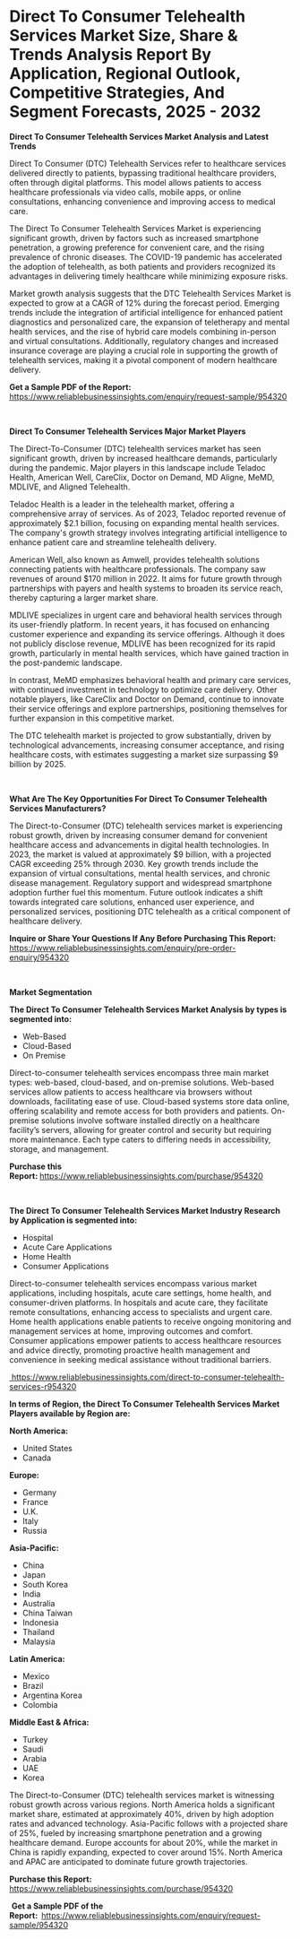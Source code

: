 <p><h1>Direct To Consumer Telehealth Services Market Size, Share & Trends Analysis Report By Application, Regional Outlook, Competitive Strategies, And Segment Forecasts, 2025 - 2032</h1></p><p><strong>Direct To Consumer Telehealth Services Market Analysis and Latest Trends</strong></p>
<p><p>Direct To Consumer (DTC) Telehealth Services refer to healthcare services delivered directly to patients, bypassing traditional healthcare providers, often through digital platforms. This model allows patients to access healthcare professionals via video calls, mobile apps, or online consultations, enhancing convenience and improving access to medical care.</p><p>The Direct To Consumer Telehealth Services Market is experiencing significant growth, driven by factors such as increased smartphone penetration, a growing preference for convenient care, and the rising prevalence of chronic diseases. The COVID-19 pandemic has accelerated the adoption of telehealth, as both patients and providers recognized its advantages in delivering timely healthcare while minimizing exposure risks.</p><p>Market growth analysis suggests that the DTC Telehealth Services Market is expected to grow at a CAGR of 12% during the forecast period. Emerging trends include the integration of artificial intelligence for enhanced patient diagnostics and personalized care, the expansion of teletherapy and mental health services, and the rise of hybrid care models combining in-person and virtual consultations. Additionally, regulatory changes and increased insurance coverage are playing a crucial role in supporting the growth of telehealth services, making it a pivotal component of modern healthcare delivery.</p></p>
<p><strong>Get a Sample PDF of the Report:&nbsp;</strong> <a href="https://www.reliablebusinessinsights.com/enquiry/request-sample/954320?utm_campaign=3578&utm_medium=2&utm_source=Github&utm_content=ia&utm_term=18042025&utm_id=direct-to-consumer-telehealth-services">https://www.reliablebusinessinsights.com/enquiry/request-sample/954320</a></p>
<p>&nbsp;</p>
<p><strong>Direct To Consumer Telehealth Services Major Market Players</strong></p>
<p><p>The Direct-To-Consumer (DTC) telehealth services market has seen significant growth, driven by increased healthcare demands, particularly during the pandemic. Major players in this landscape include Teladoc Health, American Well, CareClix, Doctor on Demand, MD Aligne, MeMD, MDLIVE, and Aligned Telehealth.</p><p>Teladoc Health is a leader in the telehealth market, offering a comprehensive array of services. As of 2023, Teladoc reported revenue of approximately $2.1 billion, focusing on expanding mental health services. The company's growth strategy involves integrating artificial intelligence to enhance patient care and streamline telehealth delivery.</p><p>American Well, also known as Amwell, provides telehealth solutions connecting patients with healthcare professionals. The company saw revenues of around $170 million in 2022. It aims for future growth through partnerships with payers and health systems to broaden its service reach, thereby capturing a larger market share.</p><p>MDLIVE specializes in urgent care and behavioral health services through its user-friendly platform. In recent years, it has focused on enhancing customer experience and expanding its service offerings. Although it does not publicly disclose revenue, MDLIVE has been recognized for its rapid growth, particularly in mental health services, which have gained traction in the post-pandemic landscape.</p><p>In contrast, MeMD emphasizes behavioral health and primary care services, with continued investment in technology to optimize care delivery. Other notable players, like CareClix and Doctor on Demand, continue to innovate their service offerings and explore partnerships, positioning themselves for further expansion in this competitive market.</p><p>The DTC telehealth market is projected to grow substantially, driven by technological advancements, increasing consumer acceptance, and rising healthcare costs, with estimates suggesting a market size surpassing $9 billion by 2025.</p></p>
<p>&nbsp;</p>
<p><strong>What Are The Key Opportunities For Direct To Consumer Telehealth Services Manufacturers?</strong></p>
<p><p>The Direct-to-Consumer (DTC) telehealth services market is experiencing robust growth, driven by increasing consumer demand for convenient healthcare access and advancements in digital health technologies. In 2023, the market is valued at approximately $9 billion, with a projected CAGR exceeding 25% through 2030. Key growth trends include the expansion of virtual consultations, mental health services, and chronic disease management. Regulatory support and widespread smartphone adoption further fuel this momentum. Future outlook indicates a shift towards integrated care solutions, enhanced user experience, and personalized services, positioning DTC telehealth as a critical component of healthcare delivery.</p></p>
<p><strong>Inquire or Share Your Questions If Any Before Purchasing This Report:</strong> <a href="https://www.reliablebusinessinsights.com/enquiry/pre-order-enquiry/954320?utm_campaign=3578&utm_medium=2&utm_source=Github&utm_content=ia&utm_term=18042025&utm_id=direct-to-consumer-telehealth-services">https://www.reliablebusinessinsights.com/enquiry/pre-order-enquiry/954320</a></p>
<p>&nbsp;</p>
<p><strong>Market Segmentation</strong></p>
<p><strong>The Direct To Consumer Telehealth Services Market Analysis by types is segmented into:</strong></p>
<p><ul><li>Web-Based</li><li>Cloud-Based</li><li>On Premise</li></ul></p>
<p><p>Direct-to-consumer telehealth services encompass three main market types: web-based, cloud-based, and on-premise solutions. Web-based services allow patients to access healthcare via browsers without downloads, facilitating ease of use. Cloud-based systems store data online, offering scalability and remote access for both providers and patients. On-premise solutions involve software installed directly on a healthcare facility’s servers, allowing for greater control and security but requiring more maintenance. Each type caters to differing needs in accessibility, storage, and management.</p></p>
<p><strong>Purchase this Report:&nbsp;</strong><a href="https://www.reliablebusinessinsights.com/purchase/954320?utm_campaign=3578&utm_medium=2&utm_source=Github&utm_content=ia&utm_term=18042025&utm_id=direct-to-consumer-telehealth-services">https://www.reliablebusinessinsights.com/purchase/954320</a></p>
<p>&nbsp;</p>
<p><strong>The Direct To Consumer Telehealth Services Market Industry Research by Application is segmented into:</strong></p>
<p><ul><li>Hospital</li><li>Acute Care Applications</li><li>Home Health</li><li>Consumer Applications</li></ul></p>
<p><p>Direct-to-consumer telehealth services encompass various market applications, including hospitals, acute care settings, home health, and consumer-driven platforms. In hospitals and acute care, they facilitate remote consultations, enhancing access to specialists and urgent care. Home health applications enable patients to receive ongoing monitoring and management services at home, improving outcomes and comfort. Consumer applications empower patients to access healthcare resources and advice directly, promoting proactive health management and convenience in seeking medical assistance without traditional barriers.</p></p>
<p><a href="https://www.reliablebusinessinsights.com/direct-to-consumer-telehealth-services-r954320?utm_campaign=3578&utm_medium=2&utm_source=Github&utm_content=ia&utm_term=18042025&utm_id=direct-to-consumer-telehealth-services">&nbsp;https://www.reliablebusinessinsights.com/direct-to-consumer-telehealth-services-r954320</a></p>
<p><strong>In terms of Region, the Direct To Consumer Telehealth Services Market Players available by Region are:</strong></p>
<p>
    <p> <strong> North America: </strong>
        <ul>
            <li>United States</li>
            <li>Canada</li>
        </ul>
        </p> 
    <p> <strong> Europe: </strong>
        <ul>
            <li>Germany</li>
            <li>France</li>
            <li>U.K.</li>
            <li>Italy</li>
            <li>Russia</li>
        </ul>
        </p> 
    <p> <strong> Asia-Pacific: </strong>
        <ul>
            <li>China</li>
            <li>Japan</li>
            <li>South Korea</li>
            <li>India</li>
            <li>Australia</li>
            <li>China Taiwan</li>
            <li>Indonesia</li>
            <li>Thailand</li>
            <li>Malaysia</li>
        </ul>
        </p> 
    <p> <strong> Latin America: </strong>
        <ul>
            <li>Mexico</li>
            <li>Brazil</li>
            <li>Argentina Korea</li>
            <li>Colombia</li>
        </ul>
        </p> 
    <p> <strong> Middle East & Africa: </strong>
        <ul>
            <li>Turkey</li>
            <li>Saudi</li>
            <li>Arabia</li>
            <li>UAE</li>
            <li>Korea</li>
        </ul>
    </p>
    </p>
<p><p>The Direct-to-Consumer (DTC) telehealth services market is witnessing robust growth across various regions. North America holds a significant market share, estimated at approximately 40%, driven by high adoption rates and advanced technology. Asia-Pacific follows with a projected share of 25%, fueled by increasing smartphone penetration and a growing healthcare demand. Europe accounts for about 20%, while the market in China is rapidly expanding, expected to cover around 15%. North America and APAC are anticipated to dominate future growth trajectories.</p></p>
<p><strong>Purchase this Report: </strong><a href="https://www.reliablebusinessinsights.com/purchase/954320?utm_campaign=3578&utm_medium=2&utm_source=Github&utm_content=ia&utm_term=18042025&utm_id=direct-to-consumer-telehealth-services">https://www.reliablebusinessinsights.com/purchase/954320</a></p>
<p>&nbsp;<strong>Get a Sample PDF of the Report:&nbsp;&nbsp;</strong><a href="https://www.reliablebusinessinsights.com/enquiry/request-sample/954320?utm_campaign=3578&utm_medium=2&utm_source=Github&utm_content=ia&utm_term=18042025&utm_id=direct-to-consumer-telehealth-services">https://www.reliablebusinessinsights.com/enquiry/request-sample/954320</a></p>
<p><strong></strong></p>
<p><p></p><p></p><p></p></p>